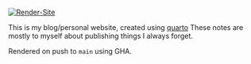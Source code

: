 <!-- badges: start -->

[![Render-Site](https://github.com/akgold/akg_site/actions/workflows/render_distill.yaml/badge.svg)](https://github.com/akgold/akg_site/actions)

<!-- badges: end -->

This is my blog/personal website, created using [quarto](https://quarto.org/) These notes are mostly to myself about publishing things I always forget.

Rendered on push to `main` using GHA.
